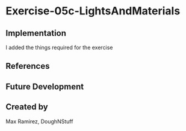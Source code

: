 # Exercise-05c-LightsAndMaterials


## Implementation
I added the things required for the exercise
## References

## Future Development

## Created by
Max Ramirez, DoughNStuff